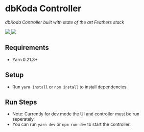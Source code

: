 # dbKoda Controller
*dbKoda Controller built with state of the art Feathers stack*

<p align="left">
  <a href="https://david-dm.org/SouthbankSoftware/dbkoda-controller">
    <img src="https://img.shields.io/david/SouthbankSoftware/dbkoda-controller.svg?style=flat-square">
  </a>
  <a href="https://david-dm.org/SouthbankSoftware/dbkoda-controller?type=dev">
    <img src="https://img.shields.io/david/dev/SouthbankSoftware/dbkoda-controller.svg?style=flat-square">
  </a>
</p>

## Requirements

* Yarn 0.21.3+

## Setup

* Run `yarn install` or `npm install` to install dependencies.


## Run Steps

* Note: Currently for dev mode the UI and controller must be run seperately.
* You can run `yarn dev` or `npm run dev` to start the controller.
